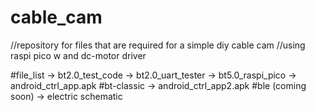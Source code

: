 # cable_cam
//repository for files that are required for a simple diy cable cam
//using raspi pico w and dc-motor driver

#file_list
-> bt2.0_test_code
-> bt2.0_uart_tester
-> bt5.0_raspi_pico
-> android_ctrl_app.apk #bt-classic
-> android_ctrl_app2.apk #ble (coming soon)
-> electric schematic

